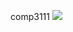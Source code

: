 comp3111
<img src="/Users/kyle/Desktop/25-26fall/COMP3111_Lab/Comp3111LEx/src/main/java/Lab1/Screenshot 2025-09-16 at 3.54.25 PM.png"/>
